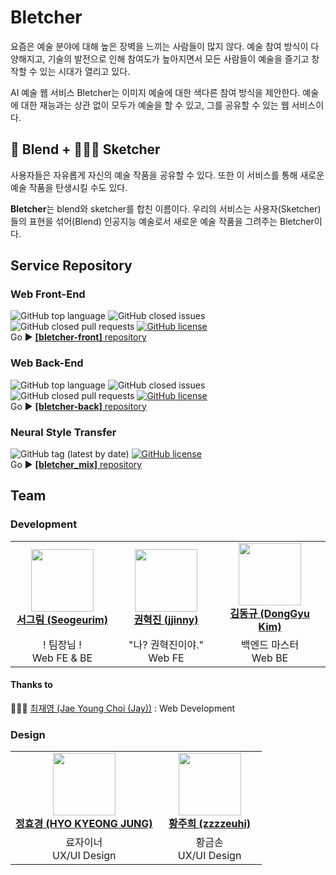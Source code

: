 # Bletcher

요즘은 예술 분야에 대해 높은 장벽을 느끼는 사람들이 많지 않다. 예술 참여 방식이 다양해지고, 기술의 발전으로 인해 참여도가 높아지면서 모든 사람들이 예술을 즐기고 창작할 수 있는 시대가 열리고 있다.

AI 예술 웹 서비스 Bletcher는 이미지 예술에 대한 색다른 참여 방식을 제안한다. 예술에 대한 재능과는 상관 없이 모두가 예술을 할 수 있고, 그를 공유할 수 있는 웹 서비스이다.

## 🎨 Blend + 👩🏻‍🎨 Sketcher

사용자들은 자유롭게 자신의 예술 작품을 공유할 수 있다. 또한 이 서비스를 통해 새로운 예술 작품을 탄생시킬 수도 있다.

**Bletcher**는 blend와 sketcher를 합친 이름이다. 우리의 서비스는 사용자(Sketcher)들의 표현을 섞어(Blend) 인공지능 예술로서 새로운 예술 작품을 그려주는 Bletcher이다.

## Service Repository

### Web Front-End

![GitHub top language](https://img.shields.io/github/languages/top/Bletcher-Project/bletcher-front?color=yellow&logo=javascript)
![GitHub closed issues](https://img.shields.io/github/issues-closed/Bletcher-Project/bletcher-front?color=6799FF)
![GitHub closed pull requests](https://img.shields.io/github/issues-pr-closed/Bletcher-Project/bletcher-front?color=6799FF)
[![GitHub license](https://img.shields.io/github/license/Bletcher-Project/bletcher-front)](https://github.com/Bletcher-Project/bletcher-front/blob/master/LICENSE)  
Go ▶️ [**[bletcher-front]** repository](https://github.com/Bletcher-Project/bletcher-front)

### Web Back-End

![GitHub top language](https://img.shields.io/github/languages/top/Bletcher-Project/bletcher-back?logo=typescript&logoColor=blue)
![GitHub closed issues](https://img.shields.io/github/issues-closed/Bletcher-Project/bletcher-back?color=6799FF)
![GitHub closed pull requests](https://img.shields.io/github/issues-pr-closed/Bletcher-Project/bletcher-back?color=6799FF)
[![GitHub license](https://img.shields.io/github/license/Bletcher-Project/bletcher-front)](https://github.com/Bletcher-Project/bletcher-front/blob/master/LICENSE)  
Go ▶️ [**[bletcher-back]** repository](https://github.com/Bletcher-Project/bletcher-back)

### Neural Style Transfer

![GitHub tag (latest by date)](https://img.shields.io/github/v/tag/Bletcher-Project/bletcher_mix)
[![GitHub license](https://img.shields.io/github/license/Bletcher-Project/bletcher_mix)](https://github.com/Bletcher-Project/bletcher_mix/blob/master/LICENSE)  
Go ▶️ [**[bletcher_mix]** repository](https://github.com/Bletcher-Project/bletcher_mix)

## Team

### Development

<table>
    <tr align="center">
        <td style="min-width: 150px;">
            <a href="https://github.com/Seogeurim">
              <img src="https://github.com/Seogeurim.png" width="100">
              <br />
              <b>서그림 (Seogeurim)</b>
            </a>
        </td>
        <td style="min-width: 150px;">
            <a href="https://github.com/KimKwon">
              <img src="https://github.com/KimKwon.png" width="100">
              <br />
              <b>권혁진 (jjinny)</b>
            </a>
        </td>
        <td style="min-width: 150px;">
            <a href="https://github.com/kimdg1105">
              <img src="https://github.com/kimdg1105.png" width="100">
              <br />
              <b>김동규 (DongGyu Kim)</b>
            </a> 
        </td>
        <td style="min-width: 150px;">
            <a href="https://github.com/yungoingFLY">
              <img src="https://github.com/yungoingFLY.png" width="100">
              <br />
              <b>윤가영 (yoongoing)</b>
            </a> 
        </td>
    </tr>
    <tr align="center">
        <td>
            ! 팀장님 ! <br/>
            Web FE & BE
        </td>
        <td>
            "나? 권혁진이야." <br />
            Web FE
        </td>
        <td>
            백엔드 마스터 <br />
            Web BE
        </td>
        <td>
            🔨파이썬 뚝배기 담당🔨 <br />
            Machine Learning
        </td>
    </tr>
</table>

#### Thanks to

👨🏻‍🎓 [최재영 (Jae Young Choi (Jay))](https://github.com/chlwodud77) : Web Development


### Design

<table>
    <tr align="center">
        <td style="min-width: 150px;">
            <a href="https://github.com/hyokyeong-jung">
              <img src="https://github.com/hyokyeong-jung.png" width="100">
              <br />
              <b>정효경 (HYO KYEONG JUNG)</b>
            </a>
        </td>
        <td style="min-width: 150px;">
            <a href="https://github.com/zzzzeuhi">
              <img src="https://github.com/zzzzeuhi.png" width="100">
              <br />
              <b>황주희 (zzzzeuhi)</b>
            </a>
        </td>
    </tr>
    <tr align="center">
        <td>
            료자이너 <br />
            UX/UI Design
        </td>
        <td>
            황금손 <br />
            UX/UI Design
        </td>
    </tr>
</table>
